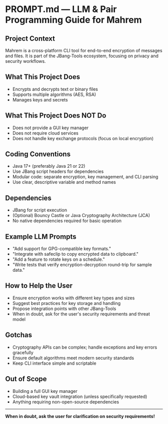 # PROMPT.md — LLM & Pair Programming Guide for Mahrem

## Project Context

Mahrem is a cross-platform CLI tool for end-to-end encryption of messages and files. It is part of the JBang-Tools ecosystem, focusing on privacy and security workflows.

## What This Project Does

- Encrypts and decrypts text or binary files
- Supports multiple algorithms (AES, RSA)
- Manages keys and secrets

## What This Project Does NOT Do

- Does not provide a GUI key manager
- Does not require cloud services
- Does not handle key exchange protocols (focus on local encryption)

## Coding Conventions

- Java 17+ (preferably Java 21 or 22)
- Use JBang script headers for dependencies
- Modular code: separate encryption, key management, and CLI parsing
- Use clear, descriptive variable and method names

## Dependencies

- JBang for script execution
- (Optional) Bouncy Castle or Java Cryptography Architecture (JCA)
- No native dependencies required for basic operation

## Example LLM Prompts

- "Add support for GPG-compatible key formats."
- "Integrate with safeclip to copy encrypted data to clipboard."
- "Add a feature to rotate keys on a schedule."
- "Write tests that verify encryption-decryption round-trip for sample data."

## How to Help the User

- Ensure encryption works with different key types and sizes
- Suggest best practices for key storage and handling
- Propose integration points with other JBang-Tools
- When in doubt, ask for the user's security requirements and threat model

## Gotchas

- Cryptography APIs can be complex; handle exceptions and key errors gracefully
- Ensure default algorithms meet modern security standards
- Keep CLI interface simple and scriptable

## Out of Scope

- Building a full GUI key manager
- Cloud-based key vault integration (unless specifically requested)
- Anything requiring non-open-source dependencies

---

**When in doubt, ask the user for clarification on security requirements!** 